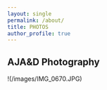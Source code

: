 ```yaml
---
layout: single
permalink: /about/
title: PHOTOS
author_profile: true
---
```

## AJA&D Photography
!(/images/IMG_0670.JPG)
